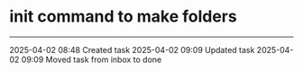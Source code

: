 init command to make folders
===

---

2025-04-02 08:48	Created task
2025-04-02 09:09	Updated task
2025-04-02 09:09	Moved task from inbox to done